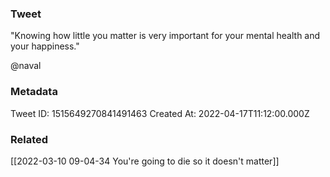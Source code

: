 ### Tweet
"Knowing how little you matter is very important for your mental health and your happiness." 

@naval

### Metadata
Tweet ID: 1515649270841491463
Created At: 2022-04-17T11:12:00.000Z

### Related
[[2022-03-10 09-04-34 You're going to die so it doesn't matter]]

